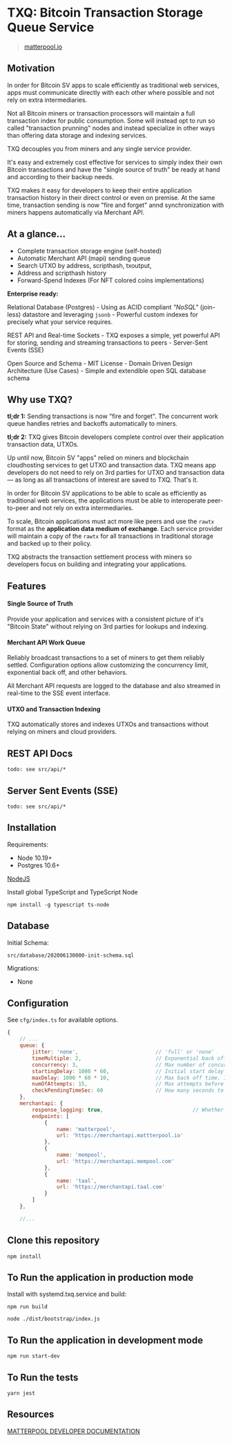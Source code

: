 # TXQ: Bitcoin Transaction Storage Queue Service
>
><a href='https://matterpool.io'>matterpool.io</a>

## Motivation

In order for Bitcoin SV apps to scale efficiently as traditional web services, apps must communicate directly with each other where possible and not rely on extra intermediaries.

Not all Bitcoin miners or transaction processors will maintain a full transaction index for public consumption. Some will instead opt to run so called "transaction prunning" nodes and instead specialize in other ways than offering data storage and indexing services.

TXQ decouples you from miners and any single service provider.

It's easy and extremely cost effective for services to simply index their own Bitcoin transactions and have the "single source of truth" be ready at hand and according to their backup needs.

TXQ makes it easy for developers to keep their entire application transaction history in their direct control or even on premise.
At the same time, transaction sending is now "fire and forget" annd synchronization with miners happens automatically via Merchant API.

## At a glance...

- Complete transaction storage engine (self-hosted)
- Automatic Merchant API (mapi) sending queue
- Search UTXO by address, scripthash, txoutput,
- Address and scripthash history
- Forward-Spend Indexes (For NFT colored coins implementations)

**Enterprise ready:**

Relational Database (Postgres)
    - Using as ACID compliant *"NoSQL"* (join-less) datastore and leveraging `jsonb`
    - Powerful custom indexes for precisely what your service requires.

REST API and Real-time Sockets
    - TXQ exposes a simple, yet powerful API for storing, sending and streaming transactions to peers
    - Server-Sent Events (SSE)

Open Source and Schema
    - MIT License
    - Domain Driven Design Architecture (Use Cases)
    - Simple and extendible open SQL database schema

## Why use TXQ?

**tl;dr 1:** Sending transactions is now "fire and forget". The concurrent work queue handles retries and backoffs automatically to miners.

**tl;dr 2:** TXQ gives Bitcoin developers complete control over their application transaction data, UTXOs.

Up until now, Bitcoin SV "apps" relied on miners and blockchain cloudhosting services to get UTXO and transaction data. TXQ means app developers do not need to rely on 3rd parties for UTXO and transaction data &mdash; as long as all transactions of interest are saved to TXQ. That's it.

In order for Bitcoin SV applications to be able to scale as efficiently as traditional web services, the applications must be able to interoperate peer-to-peer and not rely on extra intermediaries.

To scale, Bitcoin applications must act more like peers and use the `rawtx` format as the **application data medium of exchange**.  Each service provider will maintain a copy of the `rawtx` for all transactions in traditional storage and backed up to their policy.

TXQ abstracts the transaction settlement process with miners so developers focus on building and integrating your applications.

## Features

#### Single Source of Truth

Provide your application and services with a consistent picture of it's "Bitcoin State" without relying on 3rd parties for lookups and indexing.

#### Merchant API Work Queue

Reliably broadcast transactions to a set of miners to get them reliably settled. Configuration options allow customizing the concurrency limit, exponential back off, and other behaviors.

All Merchant API requests are logged to the database and also streamed in real-time to the SSE event interface.

#### UTXO and Transaction Indexing

TXQ automatically stores and indexes UTXOs and transactions without relying on miners and cloud providers.

## REST API Docs

`todo: see src/api/*`

## Server Sent Events (SSE)

`todo: see src/api/*`

## Installation

Requirements:
- Node 10.19+
- Postgres 10.6+

[NodeJS](https://nodejs.org/en/)

Install global TypeScript and TypeScript Node

```
npm install -g typescript ts-node
```

## Database

Initial Schema:

`src/database/202006130000-init-schema.sql`

Migrations:

- None

## Configuration

See `cfg/index.ts` for available options.

```javascript
{
    // ...
    queue: {
        jitter: 'none',                         // 'full' or 'none'
        timeMultiple: 2,                        // Exponential back off multiple
        concurrency: 3,                         // Max number of concurrent requests to sync tx status from merchantapi
        startingDelay: 1000 * 60,               // Initial start delay before first re-check
        maxDelay: 1000 * 60 * 10,               // Max back off time. 10 Minutes is max
        numOfAttempts: 15,                      // Max attempts before being put into 'dlq'
        checkPendingTimeSec: 60                 // How many seconds to rescan for missed tasks
    },
    merchantapi: {
        response_logging: true,                             // Whether to log every request and response from merchantapi's
        endpoints: [
            {
                name: 'matterpool',
                url: 'https://merchantapi.mattterpool.io'
            },
            {
                name: 'mempool',
                url: 'https://merchantapi.mempool.com'
            },
            {
                name: 'taal',
                url: 'https://merchantapi.taal.com'
            }
        ]
    },

    //...
```

## Clone this repository

```
npm install
```

## To Run the application in production mode

Install with systemd.txq.service and build:

```
npm run build
```

```
node ./dist/bootstrap/index.js
```

## To Run the application in development mode

```
npm run start-dev
```

## To Run the tests

```
yarn jest
```


## Resources

<a href='https://developers.matterpool.io'>MATTERPOOL DEVELOPER DOCUMENTATION</a>
